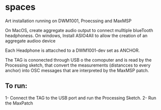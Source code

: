 # spaces
Art installation running on DWM1001, Proecssing and MaxMSP


On MacOS, create aggregate audio output to connect mulltiple blueTooth headphoness.
On windows, Install ASIO4All to allow the creation of an aggregate audioo device

Each Headphone is attacched to a DWM1001-dev set as ANCHOR.

The TAG is cononected through USB o the comoputer and is read by the Processing sketch, that convert the measurements (distancces to every anchor) into OSC messages that are interpreted by the MaxMSP patch. 


## To run: 

1- Connect the TAG to the USB port and run the Processing Sketch. 
2- Run the MaxPatch
